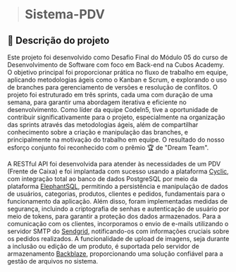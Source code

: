># Sistema-PDV
## 📂 Descrição do projeto
Este projeto foi desenvolvido como Desafio Final do Módulo 05 do curso de Desenvolvimento de Software com foco em Back-end na Cubos Academy. O objetivo principal foi proporcionar prática no fluxo de trabalho em equipe, aplicando metodologias ágeis como o Kanban e Scrum, e explorando o uso de branches para gerenciamento de versões e resolução de conflitos. O projeto foi estruturado em três sprints, cada uma com duração de uma semana, para garantir uma abordagem iterativa e eficiente no desenvolvimento. Como líder da equipe CodeIn5, tive a oportunidade de contribuir significativamente para o projeto, especialmente na organização das sprints através das metodologias ágeis, além de compartilhar conhecimento sobre a criação e manipulação das branches, e principalmente na motivação do trabalho em equipe. O resultado do nosso esforço conjunto foi reconhecido com o prêmio 🏆 de "Dream Team".

A RESTful API foi desenvolvida para atender às necessidades de um PDV (Frente de Caixa) e foi implantada com sucesso usando a plataforma [Cyclic](https://www.cyclic.sh/), com integração total ao banco de dados PostgreSQL por meio da plataforma [ElephantSQL](https://www.elephantsql.com/), permitindo a persistência e manipulação de dados de usuários, categorias, produtos, clientes e pedidos, fundamentais para o funcionamento da aplicação. Além disso, foram implementadas medidas de segurança, incluindo a criptografia de senhas e autenticação de usuário por meio de tokens, para garantir a proteção dos dados armazenados. Para a comunicação com os clientes, incorporamos o envio de e-mails utilizando o servidor SMTP do [Sendgrid](https://sendgrid.com/en-us/2?adobe_mc_sdid=SDID%3D0C972E2A1A5B44D5-7C455C1ECC21C801%7CMCORGID%3D32523BB96217F7B60A495CB6%40AdobeOrg%7CTS%3D1704917007), notificando-os com informações cruciais sobre os pedidos realizados. A funcionalidade de upload de imagens, seja durante a inclusão ou edição de um produto, é suportada pelo servidor de armazenamento [Backblaze](https://www.backblaze.com/), proporcionando uma solução confiável para a gestão de arquivos no sistema.

